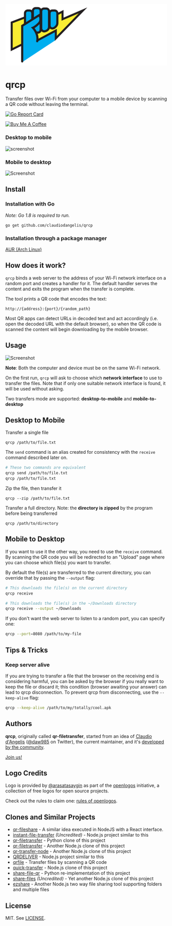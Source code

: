 
![Logo](logo.svg)

# qrcp

Transfer files over Wi-Fi from your computer to a mobile device by scanning a QR code without leaving the terminal.

[![Go Report Card](https://goreportcard.com/badge/github.com/claudiodangelis/qrcp)](https://goreportcard.com/report/github.com/claudiodangelis/qrcp)

[![Buy Me A Coffee](https://www.buymeacoffee.com/assets/img/custom_images/orange_img.png)](https://www.buymeacoffee.com/claudiodangelis)


### Desktop to mobile

![screenshot](demo.gif)

### Mobile to desktop

![Screenshot](mobile-demo.gif)

## Install


### Installation with Go 

_Note: Go 1.8 is required to run._

```
go get github.com/claudiodangelis/qrcp
```

### Installation through a package manager

[AUR (Arch Linux)](https://aur.archlinux.org/packages/qrcp-git/)

## How does it work?


`qrcp` binds a web server to the address of your Wi-Fi network interface on a random port and creates a handler for it. The default handler serves the content and exits the program when the transfer is complete.

The tool prints a QR code that encodes the text:

```
http://{address}:{port}/{random_path}
```


Most QR apps can detect URLs in decoded text and act accordingly (i.e. open the decoded URL with the default browser), so when the QR code is scanned the content will begin downloading by the mobile browser.

## Usage


![Screenshot](screenshot.jpg)


**Note**: Both the computer and device must be on the same Wi-Fi network.

On the first run, `qrcp` will ask to choose which **network interface** to use to transfer the files. Note that if only one suitable network interface is found, it will be used without asking.

Two transfers mode are supported: **desktop-to-mobile** and **mobile-to-desktop**


## Desktop to Mobile

Transfer a single file

```
qrcp /path/to/file.txt
```

The `send` command is an alias created for consistency with the `receive` command described later on.
```sh
# These two commands are equivalent
qrcp send /path/to/file.txt
qrcp /path/to/file.txt
```

Zip the file, then transfer it

```
qrcp --zip /path/to/file.txt
```

Transfer a full directory. Note: the **directory is zipped** by the program before being transferred

```
qrcp /path/to/directory
```

## Mobile to Desktop

If you want to use it the other way, you need to use the `receive` command. By scanning the QR code you will be redirected to an "Upload" page where you can choose which file(s) you want to transfer.

By default the file(s) are transferred to the current directory, you can override that by passing the `--output` flag:

```sh
# This downloads the file(s) on the current directory
qrcp receive
```

```sh
# This downloads the file(s) in the ~/Downloads directory
qrcp receive --output ~/Downloads
```

If you don't want the web server to listen to a random port, you can specify one:

```sh
qrcp --port=8080 /path/to/my-file
```


## Tips & Tricks

### Keep server alive

If you are trying to transfer a file that the browser on the receiving end is considering harmful, you can be asked by the browser if you really want to keep the file or discard it; this condition (browser awaiting your answer) can lead to qrcp disconnection. To prevent qrcp from disconnecting, use the `--keep-alive` flag:

```sh
qrcp --keep-alive /path/to/my/totally/cool.apk
```


## Authors

**qrcp**, originally called **qr-filetransfer**, started from an idea of [Claudio d'Angelis](claudiodangelis@gmail.com) ([@daw985](https://twitter.com/daw985) on Twitter), the current maintainer, and it's [developed by the community](https://github.com/claudiodangelis/qrcp/graphs/contributors).


[Join us!](https://github.com/claudiodangelis/qrcp/fork)

## Logo Credits

Logo is provided by [@arasatasaygin](https://github.com/arasatasaygin) as part of the [openlogos](https://github.com/arasatasaygin/openlogos) initiative, a collection of free logos for open source projects.

Check out the rules to claim one: [rules of openlogos](https://github.com/arasatasaygin/openlogos#rules).

## Clones and Similar Projects

- [qr-fileshare](https://github.com/shivensinha4/qr-fileshare) - A similar idea executed in NodeJS with a React interface.
- [instant-file-transfer](https://github.com/maximumdata/instant-file-transfer) _(Uncredited)_ - Node.js project similar to this
- [qr-filetransfer](https://github.com/sdushantha/qr-filetransfer) - Python clone of this project
- [qr-filetransfer](https://github.com/svenkatreddy/qr-filetransfer) - Another Node.js clone of this project
- [qr-transfer-node](https://github.com/codezoned/qr-transfer-node) - Another Node.js clone of this project
- [QRDELIVER](https://github.com/realdennis/qrdeliver) - Node.js project similar to this
- [qrfile](https://github.com/sgbj/qrfile) - Transfer files by scanning a QR code
- [quick-transfer](https://github.com/CodeMan99/quick-transfer) - Node.js clone of this project
- [share-file-qr](https://github.com/pwalch/share-file-qr) - Python re-implementation of this project
- [share-files](https://github.com/antoaravinth/share-files) _(Uncredited)_  - Yet another Node.js clone of this project
- [ezshare](https://github.com/mifi/ezshare) - Another Node.js two way file sharing tool supporting folders and multiple files

## License

MIT. See [LICENSE](LICENSE).
